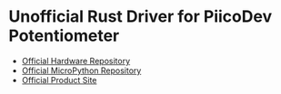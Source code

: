 [Official Hardware Repository]: https://github.com/CoreElectronics/CE-PiicoDev-Slide-Potentiometer/tree/33bdc7dce717f466197d7363b005aaf69f7caac6
[Official MicroPython Repository]: https://github.com/CoreElectronics/CE-PiicoDev-Potentiometer-MicroPython-Module/tree/bdb408159cab040e7d374f5254e4d4700088422e
[Official Product Site]: https://piico.dev/p22
# Unofficial Rust Driver for PiicoDev Potentiometer
- [Official Hardware Repository]
- [Official MicroPython Repository]
- [Official Product Site]
